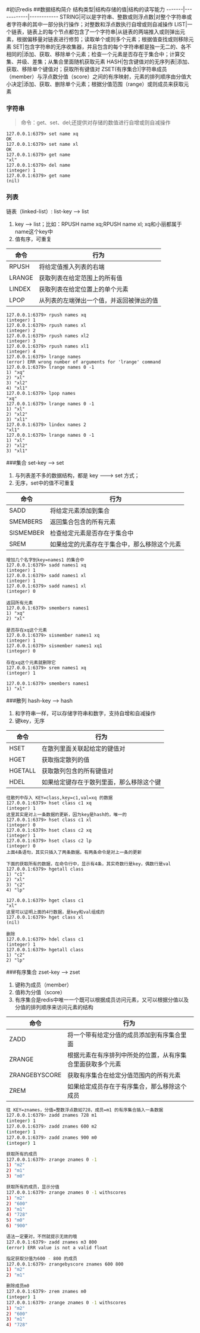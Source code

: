 
#初识redis
##数据结构简介
结构类型|结构存储的值|结构的读写能力
-------|------------|------------
STRING|可以是字符串、整数或则浮点数|对整个字符串或者字符串的其中一部分执行操作；对整数和浮点数执行自增或则自减操作
LIST|一个链表，链表上的每个节点都包含了一个字符串|从链表的两端推入或则弹出元素，根据偏移量对链表进行修剪；读取单个或则多个元素；根据值查找或则移除元素
SET|包含字符串的无序收集器，并且包含的每个字符串都是独一无二的、各不相同的|添加、获取、移除单个元素；检查一个元素是否存在于集合中；计算交集、并级、差集；从集合里面随机获取元素
HASH|包含键值对的无序列表|添加、获取、移除单个键值对；获取所有键值对
ZSET(有序集合)|字符串成员（member）与浮点数分值（score）之间的有序映射，元素的排列顺序由分值大小决定|添加、获取、删除单个元素；根据分值范围（range）或则成员来获取元素


### 字符串
>命令：get、set、del;还提供对存储的数值进行自增或则自减操作

```shell
127.0.0.1:6379> set name xq
OK
127.0.0.1:6379> set name xl
OK
127.0.0.1:6379> get name
"xl"
127.0.0.1:6379> del name
(integer) 1
127.0.0.1:6379> get name
(nil)

```

### 列表
链表（linked-list）: list-key --> list
1. key --> list；比如：RPUSH name xq;RPUSH name xl; xq和小丽都属于name这个key中
2. 值有序，可重复

命令|行为
-|-
RPUSH|将给定值推入列表的右端
LRANGE|获取列表在给定范围上的所有值
LINDEX|获取列表在给定位置上的单个元素
LPOP|从列表的左端弹出一个值，并返回被弹出的值

```shell
127.0.0.1:6379> rpush names xq
(integer) 1
127.0.0.1:6379> rpush names xl
(integer) 2
127.0.0.1:6379> rpush names xl2
(integer) 3
127.0.0.1:6379> rpush names xl1
(integer) 4
127.0.0.1:6379> lrange names
(error) ERR wrong number of arguments for 'lrange' command
127.0.0.1:6379> lrange names 0 -1
1) "xq"
2) "xl"
3) "xl2"
4) "xl1"
127.0.0.1:6379> lpop names
"xq"
127.0.0.1:6379> lrange names 0 -1
1) "xl"
2) "xl2"
3) "xl1"
127.0.0.1:6379> lindex names 2
"xl1"
127.0.0.1:6379> lrange names 0 -1
1) "xl"
2) "xl2"
3) "xl1"
```

###集合
set-key --> set

1. 与列表差不多的数据结构，都是 key ---> set 方式；
2. 无序，set中的值不可重复

命令|行为
-|-
SADD|将给定元素添加到集合
SMEMBERS|返回集合包含的所有元素
SISMEMBER|检查给定元素是否存在于集合中
SREM|如果给定的元素存在于集合中，那么移除这个元素

```shell
增加几个名字到key=names1 的集合中
127.0.0.1:6379> sadd names1 xq
(integer) 1
127.0.0.1:6379> sadd names1 xl
(integer) 1
127.0.0.1:6379> sadd names1 xl
(integer) 0

返回所有元素
127.0.0.1:6379> smembers names1
1) "xq"
2) "xl"

是否存在xq这个元素
127.0.0.1:6379> sismember names1 xq
(integer) 1
127.0.0.1:6379> sismember names1 xq1
(integer) 0

存在xq这个元素就删除它
127.0.0.1:6379> srem names1 xq
(integer) 1

127.0.0.1:6379> smembers names1
1) "xl"

```




###散列
hash-key  --> hash

1. 和字符串一样，可以存储字符串和数字，支持自增和自减操作
2. 键key，无序

命令|行为
-|-
HSET|在散列里面关联起给定的键值对
HGET|获取指定散列的值
HGETALL|获取散列包含的所有键值对
HDEL|如果给定键存在于散列里面，那么移除这个键

```Shell
往散列中存入 KEY=class,key=c1,val=xq 的数据
127.0.0.1:6379> hset class c1 xq
(integer) 1
这里其实是对上一条数据的更新，因为key是hash的，唯一的
127.0.0.1:6379> hset class c1 xl
(integer) 0
127.0.0.1:6379> hset class c2 xq
(integer) 1
127.0.0.1:6379> hset class c2 lp
(integer) 0
上面4条语句，其实只插入了两条数据。有两条命令是对上一条的更新

下面的获取所有的数据，在命令行中，显示有4条，其实奇数行是key，偶数行是val
127.0.0.1:6379> hgetall class
1) "c1"
2) "xl"
3) "c2"
4) "lp"

127.0.0.1:6379> hget class c1
"xl"
这里可以证明上面的4行数据，是key和val组成的
127.0.0.1:6379> hget class xl
(nil)

删除
127.0.0.1:6379> hdel class c1
(integer) 1
127.0.0.1:6379> hgetall class
1) "c2"
2) "lp"

```

###有序集合
zset-key --> zset
1. 键称为成员（member）
2. 值称为分值（score）
3. 有序集合是redis中唯一一个既可以根据成员访问元素，又可以根据分值以及分值的排列顺序来访问元素的结构

命令|行为
-|-
ZADD|将一个带有给定分值的成员添加到有序集合里面
ZRANGE|根据元素在有序排列中所处的位置，从有序集合里面获取多个元素
ZRANGEBYSCORE|获取有序集合在给定分值范围内的所有元素
ZREM|如果给定成员存在于有序集合，那么移除这个成员

```bash
往 KEY=znames，分值=整数浮点数如728，成员=m1 的有序集合插入一条数据
127.0.0.1:6379> zadd znames 728 m1
(integer) 1
127.0.0.1:6379> zadd znames 600 m2
(integer) 1
127.0.0.1:6379> zadd znames 900 m0
(integer) 1

获取所有的成员
127.0.0.1:6379> zrange znames 0 -1
1) "m2"
2) "m1"
3) "m0"

获取所有的成员，显示分值
127.0.0.1:6379> zrange znames 0 -1 withscores
1) "m2"
2) "600"
3) "m1"
4) "728"
5) "m0"
6) "900"

语法一定要对，不然就提示无效的哦
127.0.0.1:6379> zadd znames m3 800
(error) ERR value is not a valid float

指定获取分值为600 - 800 的成员
127.0.0.1:6379> zrangebyscore znames 600 800
1) "m2"
2) "m1"

删除成员m0
127.0.0.1:6379> zrem znames m0
(integer) 1
127.0.0.1:6379> zrange znames 0 -1 withscores
1) "m2"
2) "600"
3) "m1"
4) "728"

```